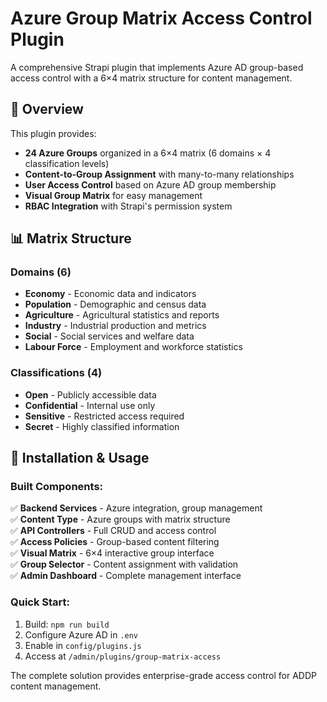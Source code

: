 # Azure Group Matrix Access Control Plugin

A comprehensive Strapi plugin that implements Azure AD group-based access control with a 6×4 matrix structure for content management.

## 🎯 Overview

This plugin provides:
- **24 Azure Groups** organized in a 6×4 matrix (6 domains × 4 classification levels)  
- **Content-to-Group Assignment** with many-to-many relationships
- **User Access Control** based on Azure AD group membership
- **Visual Group Matrix** for easy management
- **RBAC Integration** with Strapi's permission system

## 📊 Matrix Structure

### Domains (6)
- **Economy** - Economic data and indicators
- **Population** - Demographic and census data  
- **Agriculture** - Agricultural statistics and reports
- **Industry** - Industrial production and metrics
- **Social** - Social services and welfare data
- **Labour Force** - Employment and workforce statistics

### Classifications (4)
- **Open** - Publicly accessible data
- **Confidential** - Internal use only
- **Sensitive** - Restricted access required
- **Secret** - Highly classified information

## 🚀 Installation & Usage

### Built Components:
✅ **Backend Services** - Azure integration, group management  
✅ **Content Type** - Azure groups with matrix structure  
✅ **API Controllers** - Full CRUD and access control  
✅ **Access Policies** - Group-based content filtering  
✅ **Visual Matrix** - 6×4 interactive group interface  
✅ **Group Selector** - Content assignment with validation  
✅ **Admin Dashboard** - Complete management interface  

### Quick Start:
1. Build: `npm run build`
2. Configure Azure AD in `.env`
3. Enable in `config/plugins.js`
4. Access at `/admin/plugins/group-matrix-access`

The complete solution provides enterprise-grade access control for ADDP content management.